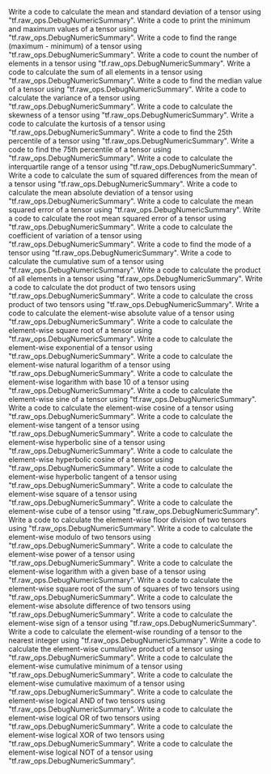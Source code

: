 Write a code to calculate the mean and standard deviation of a tensor using "tf.raw_ops.DebugNumericSummary".
Write a code to print the minimum and maximum values of a tensor using "tf.raw_ops.DebugNumericSummary".
Write a code to find the range (maximum - minimum) of a tensor using "tf.raw_ops.DebugNumericSummary".
Write a code to count the number of elements in a tensor using "tf.raw_ops.DebugNumericSummary".
Write a code to calculate the sum of all elements in a tensor using "tf.raw_ops.DebugNumericSummary".
Write a code to find the median value of a tensor using "tf.raw_ops.DebugNumericSummary".
Write a code to calculate the variance of a tensor using "tf.raw_ops.DebugNumericSummary".
Write a code to calculate the skewness of a tensor using "tf.raw_ops.DebugNumericSummary".
Write a code to calculate the kurtosis of a tensor using "tf.raw_ops.DebugNumericSummary".
Write a code to find the 25th percentile of a tensor using "tf.raw_ops.DebugNumericSummary".
Write a code to find the 75th percentile of a tensor using "tf.raw_ops.DebugNumericSummary".
Write a code to calculate the interquartile range of a tensor using "tf.raw_ops.DebugNumericSummary".
Write a code to calculate the sum of squared differences from the mean of a tensor using "tf.raw_ops.DebugNumericSummary".
Write a code to calculate the mean absolute deviation of a tensor using "tf.raw_ops.DebugNumericSummary".
Write a code to calculate the mean squared error of a tensor using "tf.raw_ops.DebugNumericSummary".
Write a code to calculate the root mean squared error of a tensor using "tf.raw_ops.DebugNumericSummary".
Write a code to calculate the coefficient of variation of a tensor using "tf.raw_ops.DebugNumericSummary".
Write a code to find the mode of a tensor using "tf.raw_ops.DebugNumericSummary".
Write a code to calculate the cumulative sum of a tensor using "tf.raw_ops.DebugNumericSummary".
Write a code to calculate the product of all elements in a tensor using "tf.raw_ops.DebugNumericSummary".
Write a code to calculate the dot product of two tensors using "tf.raw_ops.DebugNumericSummary".
Write a code to calculate the cross product of two tensors using "tf.raw_ops.DebugNumericSummary".
Write a code to calculate the element-wise absolute value of a tensor using "tf.raw_ops.DebugNumericSummary".
Write a code to calculate the element-wise square root of a tensor using "tf.raw_ops.DebugNumericSummary".
Write a code to calculate the element-wise exponential of a tensor using "tf.raw_ops.DebugNumericSummary".
Write a code to calculate the element-wise natural logarithm of a tensor using "tf.raw_ops.DebugNumericSummary".
Write a code to calculate the element-wise logarithm with base 10 of a tensor using "tf.raw_ops.DebugNumericSummary".
Write a code to calculate the element-wise sine of a tensor using "tf.raw_ops.DebugNumericSummary".
Write a code to calculate the element-wise cosine of a tensor using "tf.raw_ops.DebugNumericSummary".
Write a code to calculate the element-wise tangent of a tensor using "tf.raw_ops.DebugNumericSummary".
Write a code to calculate the element-wise hyperbolic sine of a tensor using "tf.raw_ops.DebugNumericSummary".
Write a code to calculate the element-wise hyperbolic cosine of a tensor using "tf.raw_ops.DebugNumericSummary".
Write a code to calculate the element-wise hyperbolic tangent of a tensor using "tf.raw_ops.DebugNumericSummary".
Write a code to calculate the element-wise square of a tensor using "tf.raw_ops.DebugNumericSummary".
Write a code to calculate the element-wise cube of a tensor using "tf.raw_ops.DebugNumericSummary".
Write a code to calculate the element-wise floor division of two tensors using "tf.raw_ops.DebugNumericSummary".
Write a code to calculate the element-wise modulo of two tensors using "tf.raw_ops.DebugNumericSummary".
Write a code to calculate the element-wise power of a tensor using "tf.raw_ops.DebugNumericSummary".
Write a code to calculate the element-wise logarithm with a given base of a tensor using "tf.raw_ops.DebugNumericSummary".
Write a code to calculate the element-wise square root of the sum of squares of two tensors using "tf.raw_ops.DebugNumericSummary".
Write a code to calculate the element-wise absolute difference of two tensors using "tf.raw_ops.DebugNumericSummary".
Write a code to calculate the element-wise sign of a tensor using "tf.raw_ops.DebugNumericSummary".
Write a code to calculate the element-wise rounding of a tensor to the nearest integer using "tf.raw_ops.DebugNumericSummary".
Write a code to calculate the element-wise cumulative product of a tensor using "tf.raw_ops.DebugNumericSummary".
Write a code to calculate the element-wise cumulative minimum of a tensor using "tf.raw_ops.DebugNumericSummary".
Write a code to calculate the element-wise cumulative maximum of a tensor using "tf.raw_ops.DebugNumericSummary".
Write a code to calculate the element-wise logical AND of two tensors using "tf.raw_ops.DebugNumericSummary".
Write a code to calculate the element-wise logical OR of two tensors using "tf.raw_ops.DebugNumericSummary".
Write a code to calculate the element-wise logical XOR of two tensors using "tf.raw_ops.DebugNumericSummary".
Write a code to calculate the element-wise logical NOT of a tensor using "tf.raw_ops.DebugNumericSummary".